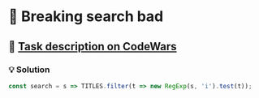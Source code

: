 # 📝 Breaking search bad

## 🔗 [Task description on CodeWars](https://www.codewars.com/kata/52cd53948d673a6e66000576)

### 💡 Solution

```javascript
const search = s => TITLES.filter(t => new RegExp(s, 'i').test(t));
```

